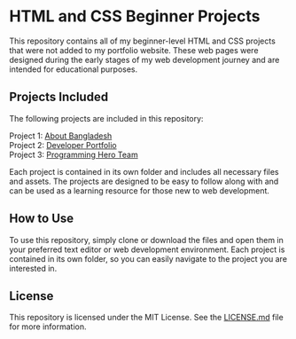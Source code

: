 # HTML and CSS Beginner Projects
This repository contains all of my beginner-level HTML and CSS projects that were not added to my portfolio website. These web pages were designed during the early stages of my web development journey and are intended for educational purposes.

## Projects Included
The following projects are included in this repository:

Project 1: [About Bangladesh](https://about-bangladesh.netlify.app/)<br>
Project 2: [Developer Portfolio](https://developer-portfolio-v1.netlify.app/)<br>
Project 3: [Programming Hero Team](https://phero-team.netlify.app/)<br>

Each project is contained in its own folder and includes all necessary files and assets. The projects are designed to be easy to follow along with and can be used as a learning resource for those new to web development.

## How to Use
To use this repository, simply clone or download the files and open them in your preferred text editor or web development environment. Each project is contained in its own folder, so you can easily navigate to the project you are interested in.

<!-- ## Contributing
Contributions to this repository are welcome! If you have a beginner-level HTML and CSS project that you would like to add, simply fork the repository, create a new branch, add your project, and submit a pull request.  -->

## License
This repository is licensed under the MIT License. See the [LICENSE.md](https://github.com/MuzakkirHossainMinhaz/html-css-only/blob/main/LICENSE.md) file for more information.
